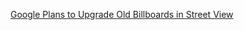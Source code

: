 ---
layout: post
wordpress_id: 408
wordpress_url: http://noesbueno.com/archives/408
date: '2010-01-11 20:00:13 -0600'
date_gmt: '2010-01-12 01:00:13 -0600'
body: |
  <p><a href="http://www.readwriteweb.com/archives/google_could_soon_augment_old_billboards_in_street.php">Google Plans to Upgrade Old Billboards in Street View</a></p>
---